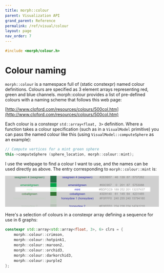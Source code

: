 ```yaml
---
title: morph::colour
parent: Visualization API
grand_parent: Reference
permalink: /ref/visual/colour
layout: page
nav_order: 7
---
```

```c++
#include <morph/colour.h>
```
# Colour naming

`morph::colour` is a namespace full of (static constexpr) named colour
definitions. Colours are specified as 3 element arrays representing
red, green and blue channels. morph::colour provides a list of
pre-defined colours with a naming scheme that follows this web page:

[http://www.cloford.com/resources/colours/500col.htm](http://www.cloford.com/resources/colours/500col.htm)

Each colour is a constexpr `std::array<float, 3>` definition. Where a
function takes a colour specification (such as in a `VisualModel`
primitive) you can pass the named colour like this (using
`VisualModel::computeSphere` as an example):

```c++
// Compute vertices for a mint green sphere
this->computeSphere (sphere_location, morph::colour::mint);
```

I use the webpage to find a colour I want to use, and the names can be used directly as above. The entry corresponding to `morph::colour::mint` is:

![Image of the entry for the colour mint on the cloford.com colour web page](https://github.com/ABRG-Models/morphologica/blob/main/docs/images/mint.png?raw=true)

Here's a selection of colours in a constexpr array defining a sequence for use in 6 graphs:
```c++
constexpr std::array<std::array<float, 3>, 6> clrs = {
    morph::colour::crimson,
    morph::colour::hotpink1,
    morph::colour::maroon2,
    morph::colour::orchid3,
    morph::colour::darkorchid3,
    morph::colour::purple2
};
```
